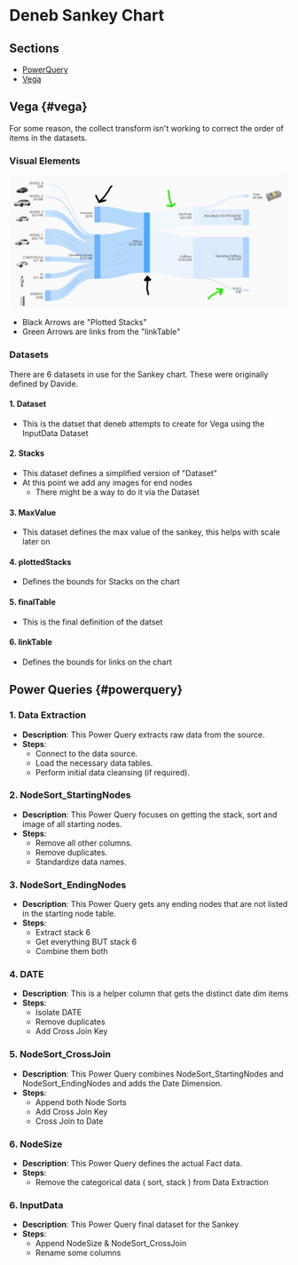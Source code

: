 # Deneb Sankey Chart

## Sections

- [PowerQuery](#powerquery)
- [Vega](#vega-vega)

## Vega {#vega}

For some reason, the collect transform isn't working to correct the order of items in the datasets.

### Visual Elements
[![SankeyChart](https://raw.githubusercontent.com/FreshBI/Innovation-Repository/main/Deneb/Sankey/Images/Sankey%20With%20Lines.png)](https://app.powerbi.com/view?r=eyJrIjoiZjVmZmZhNjQtODNlMi00MmU1LWIyODktY2MxNTE5NDEyYzZjIiwidCI6ImNhMjJhYmIxLTY3OWYtNDQyZi1iYTRkLTg4NWZlNWIxZTQ2NCIsImMiOjZ9)
- Black Arrows are "Plotted Stacks"
- Green Arrows are links from the "linkTable" 

### Datasets

There are 6 datasets in use for the Sankey chart. These were originally defined by Davide.

#### 1. Dataset
- This is the datset that deneb attempts to create for Vega using the InputData Dataset

#### 2. Stacks
- This dataset defines a simplified version of "Dataset"
- At this point we add any images for end nodes	
	- There might be a way to do it via the Dataset
	
#### 3. MaxValue
- This dataset defines the max value of the sankey, this helps with scale later on

#### 4. plottedStacks
- Defines the bounds for Stacks on the chart

#### 5. finalTable
- This is the final definition of the datset

#### 6. linkTable
- Defines the bounds for links on the chart


## Power Queries {#powerquery}

### 1. Data Extraction

- **Description**: This Power Query extracts raw data from the source.
- **Steps**:
  - Connect to the data source.
  - Load the necessary data tables.
  - Perform initial data cleansing (if required).

### 2. NodeSort_StartingNodes

- **Description**: This Power Query focuses on getting the stack, sort and image of all starting nodes.
- **Steps**:
  - Remove all other columns.
  - Remove duplicates.
  - Standardize data names.

### 3. NodeSort_EndingNodes

- **Description**: This Power Query gets any ending nodes that are not listed in the starting node table.
- **Steps**:
  - Extract stack 6
  - Get everything BUT stack 6
  - Combine them both

### 4. DATE

- **Description**: This is a helper column that gets the distinct date dim items
- **Steps**:
  - Isolate DATE
  - Remove duplicates
  - Add Cross Join Key
  
### 5. NodeSort_CrossJoin

- **Description**: This Power Query combines NodeSort_StartingNodes and NodeSort_EndingNodes and adds the Date Dimension.
- **Steps**:
  - Append both Node Sorts
  - Add Cross Join Key
  - Cross Join to Date

### 6. NodeSize

- **Description**: This Power Query defines the actual Fact data.
- **Steps**:
  - Remove the categorical data ( sort, stack ) from Data Extraction

### 6. InputData

- **Description**: This Power Query final dataset for the Sankey
- **Steps**:
  - Append NodeSize & NodeSort_CrossJoin
  - Rename some columns